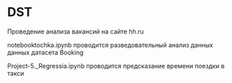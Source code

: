 # DST
Проведение анализа вакансий на сайте hh.ru

notebooktochka.ipynb проводится разведовательный анализ данных данных датасета Booking

Project-5._Regressia.ipynb проводится предсказание времени поездки в такси
